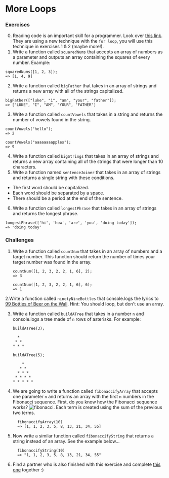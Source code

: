 # More Loops

### Exercises
0. Reading code is an important skill for a programmer. Look over [this link](https://stackoverflow.com/a/12491142/1493453). They are using a new technique with the `for loop`, you will use this technique in exercises 1 & 2 (maybe more!). 
1. Write a function called `squaredNums` that accepts an array of numbers as a parameter and outputs an array containing the squares of every number. Example: 
```
squaredNums([1, 2, 3]);
=> [1, 4, 9]
```
2. Write a function called `bigFather` that takes in an array of strings and returns a new array with all of the strings capitalized. 
```
bigFather(["luke", "i", "am", "your", "father"]);
=> ["LUKE", "I", "AM", "YOUR", "FATHER"]
```
3. Write a function called `countVowels` that takes in a string and returns the number of vowels found in the string. 
```
countVowels("hello"); 
=> 2
```
```
countVowels("aaaaaaaapples"); 
=> 9
```
4. Write a function called `bigStrings` that takes in an array of strings and returns a new array containing all of the strings that were longer than 10 characters. 
5. Write a function named `sentenceJoiner` that takes in an array of strings and returns a single string with these conditions. 
- The first word should be capitalized.  
- Each word should be separated by a space.  
- There should be a period at the end of the sentence.  
6. Write a function called `longestPhrase` that takes in an array of strings and returns the longest phrase. 
```
longestPhrase(['hi', 'how', 'are', 'you', 'doing today']);
=> 'doing today'
```


### Challenges
1. Write a function called `countNum` that takes in an array of numbers and a target number. This function should return the number of times your target number was found in the array. 
    ```
    countNum([1, 2, 3, 2, 2, 1, 6], 2);
    => 3
    ```
    ```
    countNum([1, 2, 3, 2, 2, 1, 6], 6);
    => 1
    ```
2.Write a function called `ninetyNineBottles` that console.logs the lyrics to [99 Bottles of Beer on the Wall](http://www.99-bottles-of-beer.net/lyrics.html). Hint: You should loop, but don't use an array. 

3. Write a function called `buildATree` that takes in a number `n` and console.logs a tree made of `n` rows of asterisks. For example: 
    ``` 
    buildATree(3);  

      *
     * *  
    * * * 
    ```
    ``` 
    buildATree(5);  

        *
       * *  
      * * * 
     * * * * 
    * * * * *  
    ```
4. We are going to write a function called `fibonaccifyArray` that accepts one parameter `n` and returns an array with the first `n` numbers in the Fibonacci sequence. First, do you know how the Fibonacci sequence works? ![fibonacci](https://vignette.wikia.nocookie.net/golden-ratio/images/f/f1/Fibonacci.png/revision/latest?cb=20140624081839). Each term is created using the sum of the previous two terms.
    ```
      fibonaccifyArray(10) 
      => [1, 1, 2, 3, 5, 8, 13, 21, 34, 55]
    ```
5. Now write a similar function called `fibonaccifyString` that returns a string instead of an array. See the example below...
    ```
      fibonaccifyString(10) 
      => "1, 1, 2, 3, 5, 8, 13, 21, 34, 55"
    ```
6. Find a partner who is also finished with this exercise and complete [this one](https://github.com/codebug-us/NashWD-4Extension) together :)
